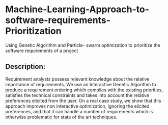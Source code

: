 # Machine-Learning-Approach-to-software-requirements-Prioritization
Using Genetic Algorithm and Particle- swarm optimization to prioritize the software requirements of a project
## Description:
Requirement analysts possess relevant knowledge about the
relative importance of requirements. We use an Interactive
Genetic Algorithm to produce a requirement ordering which
complies with the existing priorities, satisfies the technical
constraints and takes into account the relative preferences
elicited from the user. On a real case study, we show that
this approach improves non interactive optimization, ignoring
the elicited preferences, and that it can handle a number of
requirements which is otherwise problematic for state of the
art techniques.
